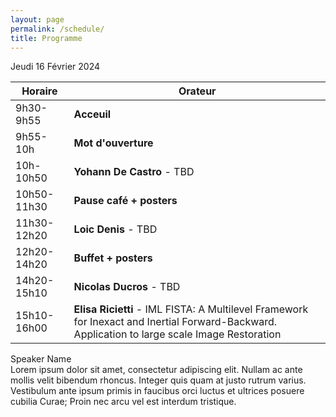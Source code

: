 ```yaml
---
layout: page
permalink: /schedule/
title: Programme
---
```

Jeudi 16 Février 2024

| Horaire      | Orateur              |
|------------- |----------------------|
| 9h30-9h55   | **Acceuil**              |
| 9h55-10h    | **Mot d'ouverture**      |
| 10h-10h50   | **Yohann De Castro** - TBD     |
| 10h50-11h30 | **Pause café + posters** |
| 11h30-12h20 | **Loic Denis**  - TBD          |
| 12h20-14h20 | **Buffet + posters**     |
| 14h20-15h10 | **Nicolas Ducros** - TBD      |
| 15h10-16h00 | **Elisa Ricietti** - IML FISTA: A Multilevel Framework for Inexact and Inertial Forward-Backward. Application to large scale Image Restoration       |


<div class="speaker-container">
    <div class="speaker-title">Speaker Name</div>
    <div class="speaker-abstract">
        Lorem ipsum dolor sit amet, consectetur adipiscing elit. Nullam ac ante mollis velit bibendum rhoncus.
        Integer quis quam at justo rutrum varius. Vestibulum ante ipsum primis in faucibus orci luctus et ultrices
        posuere cubilia Curae; Proin nec arcu vel est interdum tristique.
    </div>
</div>

